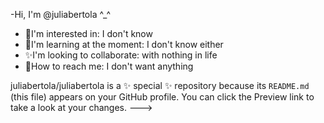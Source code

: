 -Hi, I'm @juliabertola ^_^
-  🦉I'm interested in: I don't know
-  🦋I'm learning at the moment: I don't know either
-  ✨I'm looking to collaborate: with nothing in life
-  🔪How to reach me: I don't want anything

juliabertola/juliabertola is a ✨ special ✨ repository because its `README.md` (this file) appears on your GitHub profile.
You can click the Preview link to take a look at your changes.
--->
